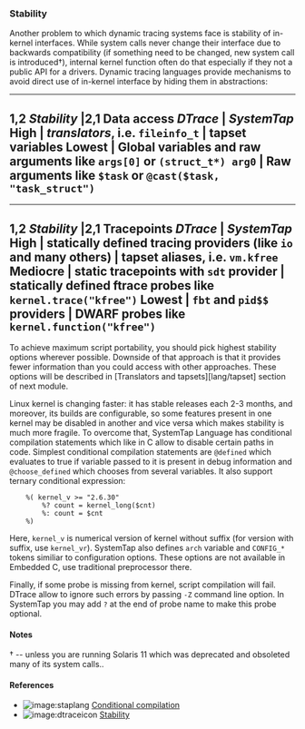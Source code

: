 ### Stability

Another problem to which dynamic tracing systems face is stability of in-kernel interfaces. While system calls never change their interface due to backwards compatibility (if something need to be changed, new system call is introduced†), internal kernel function often do that especially if they not a public API for a drivers. Dynamic tracing languages provide mechanisms to avoid direct use of in-kernel interface by hiding them in abstractions:

---
1,2 _Stability_ |2,1 __Data access__ 
           _DTrace_ | _SystemTap_
High | _translators_, i.e. `fileinfo_t`  | tapset variables 
Lowest | Global variables and raw arguments like `args[0]` or `(struct_t*) arg0` | Raw arguments like `$task` or `@cast($task, "task_struct")`  
---

---
1,2 _Stability_ |2,1 __Tracepoints__
           _DTrace_ | _SystemTap_
High  | statically defined tracing providers (like `io` and many others) | tapset aliases, i.e. `vm.kfree`
Mediocre | static tracepoints with `sdt` provider | statically defined ftrace probes like `kernel.trace("kfree")`
Lowest  | `fbt` and `pid$$` providers | DWARF probes like `kernel.function("kfree")`
---


To achieve maximum script portability, you should pick highest stability options wherever possible. Downside of that approach is that it provides fewer information than you could access with other approaches. These options will be described in [Translators and tapsets][lang/tapset] section of next module. 

Linux kernel is changing faster: it has stable releases each 2-3 months, and moreover, its builds are configurable, so some features present in one kernel may be disabled in another and vice versa which makes stability is much more fragile. To overcome that, SystemTap Language has conditional compilation statements which like in C allow to disable certain paths in code. Simplest conditional compilation statements are `@defined` which evaluates to true if variable passed to it is present in debug information and `@choose_defined` which chooses from several variables. It also support ternary conditional expression:
```
	%( kernel_v >= "2.6.30" 
		%? count = kernel_long($cnt)
		%: count = $cnt 
	%)
```

Here, `kernel_v` is numerical version of kernel without suffix (for version with suffix, use `kernel_vr`). SystemTap also defines `arch` variable and `CONFIG_*` tokens similiar to configuration options. These options are not available in Embedded C, use traditional preprocessor there.

Finally, if some probe is missing from kernel, script compilation will fail. DTrace allow to ignore such errors by passing `-Z` command line option. In SystemTap you may add `?` at the end of probe name to make this probe optional.

#### Notes

† -- unless you are running Solaris 11 which was deprecated and obsoleted many of its system calls..

#### References

 * ![image:staplang](icons/staplang.png) [Conditional compilation](https://sourceware.org/systemtap/langref/Language_elements.html#SECTION00068000000000000000)
 * ![image:dtraceicon](icons/dtrace.png) [Stability](http://docs.oracle.com/cd/E19253-01/817-6223/chp-stab/index.html)
 